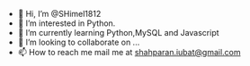 - 👋 Hi, I’m @SHimel1812
- 👀 I’m interested in Python.
- 🌱 I’m currently learning Python,MySQL and Javascript
- 💞️ I’m looking to collaborate on ...
- 📫 How to reach me mail me at shahparan.iubat@gmail.com

<!---
SHimel1812/SHimel1812 is a ✨ special ✨ repository because its `README.md` (this file) appears on your GitHub profile.
You can click the Preview link to take a look at your changes.
--->
